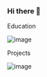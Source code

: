 ### Hi there 👋  <data scientists>

<!--
**tinliman/tinliman** is a ✨ _special_ ✨ repository because its `README.md` (this file) appears on your GitHub profile.

Here are some ideas to get you started:

- 🔭 I’m currently working on Car Insurance Claims Prediction project!
- 🌱 I’m currently learning everything about Data Science and Machine Learning!
- 📫 How to reach me: https://www.linkedin.com/in/tin-nandar-liman/
- 😄 Future Goals: I want to learn everything about Data Science and Machine Learning to become a data scientist for myself in the future.
- ⚡ Fun fact: I love to connnect people through Github and LinkedIn to learn more about their professional experience and their projects.
-->

Education

![image](https://user-images.githubusercontent.com/121786148/230787968-0f286ebe-d47e-419b-9886-73e9a446cc08.png)

Projects
  
![image](https://user-images.githubusercontent.com/121786148/230788008-47db4d1b-cb35-41a2-ba9e-bc002b9c836c.png)
